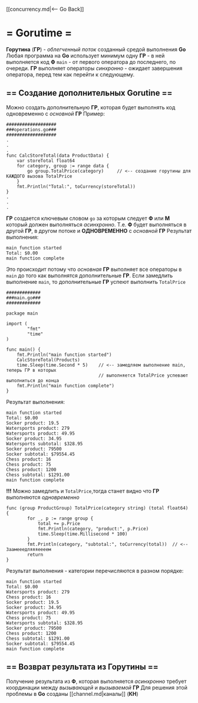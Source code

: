 [[concurrency.md|<-- Go Back]]

# = Gorutime =
__Горутина__ (__ГР__) - _облегченный поток_ созданный средой выполнения __Go__
Любая программа на __Go__ использует минимум одну __ГР__ - в ней выполняется код __Ф__ `main` - от первого оператора до последнего, по очереди.
__ГР__ выполняет операторы _синхронно_ - ожидает завершения оператора, перед тем как перейти к следующему.

## == Создание дополнительных Gorutine ==
Можно создать дополнительную __ГР__, которая будет выполнять код одновременно с _основной_ __ГР__
Пример:
```
###################
###operations.go###
###################
.
.
.
func CalcStoreTotal(data ProductData) {
	var storeTotal float64
	for category, group := range data {
		go group.TotalPrice(category)     // <-- создание горутины для КАЖДОГО вызова TotalPrice
	}
	fmt.Println("Total:", toCurrency(storeTotal))
}
.
.
.
```
__ГР__ создается ключевым словом `go` за которым следует __Ф__ или __М__ который должен выполняться _асинхронно_. Т.е. __Ф__ будет выполняться в другой __ГР__, в другом потоке и __ОДНОВРЕМЕННО__ c _основной_ __ГР__
Результат выполнения:
```
main function started
Total: $0.00
main function complete
```
Это происходит потому что _основная_ __ГР__ выполняет все операторы в `main` до того как выполнятся дополнительные __ГР__. Если замедлить выполнение `main`, то дополнительные __ГР__ успеют выполнить `TotalPrice`
```
#############
###main.go###
#############

package main

import (
		"fmt"
		"time"
)

func main() {
	fmt.Println("main function started")
	CalcStoreTotal(Products)
	time.Sleep(time.Second * 5)    // <-- замедляем выполнение main, теперь ГР в которых
	                               // выполняется TotalPrice успевают выполниться до конца
	fmt.Println("main function complete")
}
```
Результат выполнения:
```
main function started
Total: $0.00
Socker product: 19.5
Watersports product: 279
Watersports product: 49.95
Socker product: 34.95
Watersports subtotal: $328.95
Socker product: 79500
Socker subtotal: $79554.45
Chess product: 16
Chess product: 75
Chess product: 1200
Chess subtotal: $1291.00
main function complete
```
__!!!__ Можно замедлить и `TotalPrice`,тогда станет видно что __ГР__  выполняются _одновременно_
```
func (group ProductGroup) TotalPrice(category string) (total float64) {
		for _, p := range group {
			total += p.Price
			fmt.Println(category, "product:", p.Price)
			time.Sleep(time.Millisecond * 100)
		}
		fmt.Println(category, "subtotal:", toCurrency(total))  // <-- Заамееедляяяеееем
		return
}
```
Результат выполнения - категории перечисляются в разном порядке:
```
main function started
Total: $0.00
Watersports product: 279
Chess product: 16
Socker product: 19.5
Socker product: 34.95
Watersports product: 49.95
Chess product: 75
Watersports subtotal: $328.95
Socker product: 79500
Chess product: 1200
Chess subtotal: $1291.00
Socker subtotal: $79554.45
main function complete
```

## == Возврат результата из Горутины ==
Получение результата из __Ф__, которая выполняется _асинхронно_ требует координации между _вызывающей_ и _вызываемой_ __ГР__
Для решения этой проблемы в __Go__ созданы [[channel.md|каналы]] (__КН__)

